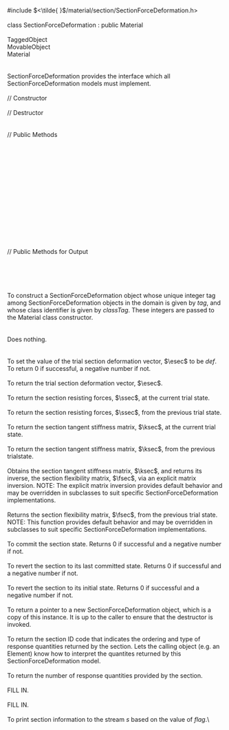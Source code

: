 \
\#include $<\tilde{ }$/material/section/SectionForceDeformation.h$>$\
\
class SectionForceDeformation : public Material\
\
TaggedObject\
MovableObject\
Material\
\
\
SectionForceDeformation provides the interface which all
SectionForceDeformation models must implement.\
\
// Constructor\
\
// Destructor\
\
\
// Public Methods\
\
\
\
\
\
\
\
\
\
\
\
\
\
\
\
// Public Methods for Output\
\
\
\
\
\
To construct a SectionForceDeformation object whose unique integer tag
among SectionForceDeformation objects in the domain is given by *tag*,
and whose class identifier is given by *classTag*. These integers are
passed to the Material class constructor.\
\
\
Does nothing.\
\
\
To set the value of the trial section deformation vector, $\esec$ to be
*def*. To return $0$ if successful, a negative number if not.\
\
To return the trial section deformation vector, $\esec$.\
\
To return the section resisting forces, $\ssec$, at the current trial
state.\
\
To return the section resisting forces, $\ssec$, from the previous trial
state.\
\
To return the section tangent stiffness matrix, $\ksec$, at the current
trial state.\
\
To return the section tangent stiffness matrix, $\ksec$, from the
previous trialstate.\
\
Obtains the section tangent stiffness matrix, $\ksec$, and returns its
inverse, the section flexibility matrix, $\fsec$, via an explicit matrix
inversion. NOTE: The explicit matrix inversion provides default behavior
and may be overridden in subclasses to suit specific
SectionForceDeformation implementations.\
\
Returns the section flexibility matrix, $\fsec$, from the previous trial
state. NOTE: This function provides default behavior and may be
overridden in subclasses to suit specific SectionForceDeformation
implementations.\
\
To commit the section state. Returns $0$ if successful and a negative
number if not.\
\
To revert the section to its last committed state. Returns $0$ if
successful and a negative number if not.\
\
To revert the section to its initial state. Returns $0$ if successful
and a negative number if not.\
\
To return a pointer to a new SectionForceDeformation object, which is a
copy of this instance. It is up to the caller to ensure that the
destructor is invoked.\
\
To return the section ID code that indicates the ordering and type of
response quantities returned by the section. Lets the calling object
(e.g. an Element) know how to interpret the quantites returned by this
SectionForceDeformation model.\
\
To return the number of response quantities provided by the section.\
\
FILL IN.\
\
FILL IN.\
\
To print section information to the stream *s* based on the value of
*flag*.\
